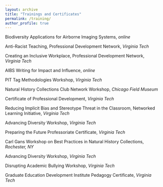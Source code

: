 ```yaml
---
layout: archive
title: "Trainings and Certificates"
permalink: /training/
author_profile: true
---
```


Biodiversity Applications for Airborne Imaging Systems, _online_

Anti-Racist Teaching, Professional Development Network, _Virginia Tech_
<br />

Creating an Inclusive Workplace, Professional Development Network, _Virginia Tech_
<br />

AIBS Writing for Impact and Influence, _online_
<br />

PIT Tag Methodologies Workshop, _Virginia Tech_
<br />

Natural History Collections Club Network Workshop, _Chicago Field Museum_
<br />

Certificate of Professional Development, _Virginia Tech_
<br />

Reducing Implicit Bias and Stereotype Threat in the Classroom, Networked Learning Initiative, _Virginia Tech_
<br />

Advancing Diversity Workshop, _Virginia Tech_
<br />

Preparing the Future Professoriate Certificate, _Virginia Tech_
<br />

Carl Gans Workshop on Best Practices in Natural History Collections, _Rochester, NY_
<br />

Advancing Diversity Workshop, _Virginia Tech_
<br />

Disrupting Academic Bullying Workshop, _Virginia Tech_
<br />

Graduate Education Development Institute Pedagogy Certificate, _Virginia Tech_
